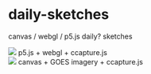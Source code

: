 # daily-sketches
canvas / webgl / p5.js daily? sketches

<img src="https://thumbs.gfycat.com/WetNeedyAssassinbug-size_restricted.gif"/>
p5.js + webgl + ccapture.js
<br>

<img src="https://user-images.githubusercontent.com/8432403/35236566-ebe60f56-ff8e-11e7-9c05-8a7895ff9c0b.gif"/>
canvas + GOES imagery + ccapture.js
<br>
